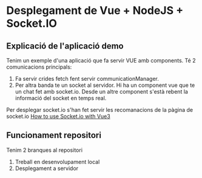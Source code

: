 # Desplegament de Vue + NodeJS + Socket.IO

## Explicació de l'aplicació demo

Tenim un exemple d'una aplicació que fa servir VUE amb components. Té 2 comunicacions principals:
1. Fa servir crides fetch fent servir communicationManager. 
2. Per altra banda te un socket al servidor. Hi ha un component vue que te un chat fet amb socket.io. Desde un altre component s'està rebent la informació del socket en temps real. 

Per desplegar socket.io s'han fet servir les recomanacions de la pàgina de socket.io [How to use Socket.io with Vue3](https://socket.io/how-to/use-with-vue)


## Funcionament repositori

Tenim 2 branques al repositori

1. Treball en desenvolupament local
2. Desplegament a servidor
